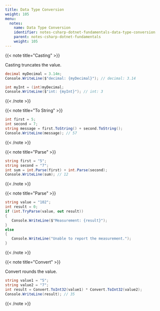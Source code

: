 ```yaml
---
title: Data Type Conversion
weight: 105
menu:
  notes:
    name: Data Type Conversion
    identifier: notes-csharp-dotnet-fundamentals-data-type-conversion
    parent: notes-csharp-dotnet-fundamentals
    weight: 105
---
```


<!-- Casting type to convert -->

{{< note title="Casting" >}}

Casting truncates the value.

```csharp
decimal myDecimal = 3.14m;
Console.WriteLine($"decimal: {myDecimal}"); // decimal: 3.14

int myInt = (int)myDecimal;
Console.WriteLine($"int: {myInt}"); // int: 3
```
{{< /note >}}

<!-- Convert number to string -->

{{< note title="To String" >}}

```csharp
int first = 5;
int second = 7;
string message = first.ToString() + second.ToString();
Console.WriteLine(message); // 57
```
{{< /note >}}

<!-- Convert string to number using Parse() -->

{{< note title="Parse" >}}

```csharp
string first = "5";
string second = "7";
int sum = int.Parse(first) + int.Parse(second);
Console.WriteLine(sum); // 12
```
{{< /note >}}

<!-- Convert string to number using TryParse() -->

{{< note title="Parse" >}}

```csharp
string value = "102";
int result = 0;
if (int.TryParse(value, out result))
{
   Console.WriteLine($"Measurement: {result}");
}
else
{
   Console.WriteLine("Unable to report the measurement.");
}
```
{{< /note >}}

<!-- Convert string to number using Convert class -->

{{< note title="Convert" >}}

Convert rounds the value.

```csharp
string value1 = "5";
string value2 = "7";
int result = Convert.ToInt32(value1) * Convert.ToInt32(value2);
Console.WriteLine(result); // 35
```
{{< /note >}}
